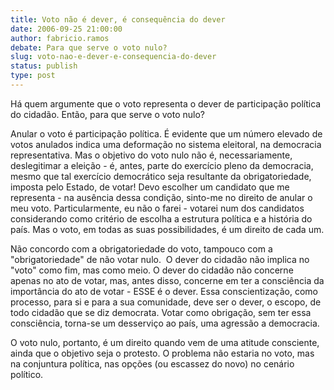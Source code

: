 ```yaml
---
title: Voto não é dever, é consequência do dever
date: 2006-09-25 21:00:00
author: fabricio.ramos
debate: Para que serve o voto nulo?
slug: voto-nao-e-dever-e-consequencia-do-dever
status: publish 
type: post
---
```


Há quem argumente que o voto representa o dever de participação política do cidadão. Então, para que serve o voto nulo?   
  
Anular o voto é participação política. É evidente que um número elevado de votos anulados indica uma deformação no sistema eleitoral, na democracia representativa. Mas o objetivo do voto nulo não é, necessariamente, deslegitimar a eleição - é, antes, parte do exercício pleno da democracia, mesmo que tal exercício democrático seja resultante da obrigatoriedade, imposta pelo Estado, de votar! Devo escolher um candidato que me representa - na ausência dessa condição, sinto-me no direito de anular o meu voto. Particularmente, eu não o farei - votarei num dos candidatos considerando como critério de escolha a estrutura política e a história do país. Mas o voto, em todas as suas possibilidades, é um direito de cada um.  
  
Não concordo com a obrigatoriedade do voto, tampouco com a "obrigatoriedade" de não votar nulo.  O dever do cidadão não implica no "voto" como fim, mas como meio. O dever do cidadão não concerne apenas no ato de votar, mas, antes disso, concerne em ter a consciência da importância do ato de votar - ESSE é o dever. Essa conscientização, como processo, para si e para a sua comunidade, deve ser o dever, o escopo, de todo cidadão que se diz democrata. Votar como obrigação, sem ter essa consciência, torna-se um desserviço ao país, uma agressão a democracia.  
  
O voto nulo, portanto, é um direito quando vem de uma atitude consciente, ainda que o objetivo seja o protesto. O problema não estaria no voto, mas na conjuntura política, nas opções (ou escassez do novo) no cenário político.  
  
  
  
  

